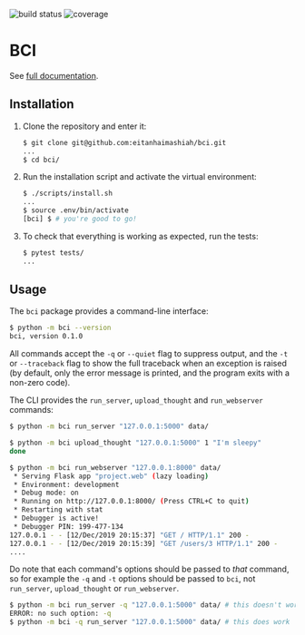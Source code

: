 ![build status](https://travis-ci.org/eitanhaimashiah/bci.svg?branch=master)
![coverage](https://codecov.io/gh/eitanhaimashiah/bci/branch/master/graph/badge.svg)

# BCI

See [full documentation](https://advanced-system-design-foobar.readthedocs.io/en/latest/).

## Installation

1. Clone the repository and enter it:

    ```sh
    $ git clone git@github.com:eitanhaimashiah/bci.git
    ...
    $ cd bci/
    ```

2. Run the installation script and activate the virtual environment:

    ```sh
    $ ./scripts/install.sh
    ...
    $ source .env/bin/activate
    [bci] $ # you're good to go!
    ```

3. To check that everything is working as expected, run the tests:

    ```sh
    $ pytest tests/
    ...
    ```

## Usage

The `bci` package provides a command-line interface:

```sh
$ python -m bci --version
bci, version 0.1.0
```

All commands accept the `-q` or `--quiet` flag to suppress output, and the `-t`
or `--traceback` flag to show the full traceback when an exception is raised
(by default, only the error message is printed, and the program exits with a
non-zero code).

The CLI provides the `run_server`, `upload_thought` and `run_webserver` commands:

```sh
$ python -m bci run_server "127.0.0.1:5000" data/
```
```sh
$ python -m bci upload_thought "127.0.0.1:5000" 1 "I'm sleepy"
done
```
```sh
$ python -m bci run_webserver "127.0.0.1:8000" data/
 * Serving Flask app "project.web" (lazy loading)
 * Environment: development
 * Debug mode: on
 * Running on http://127.0.0.1:8000/ (Press CTRL+C to quit)
 * Restarting with stat
 * Debugger is active!
 * Debugger PIN: 199-477-134
127.0.0.1 - - [12/Dec/2019 20:15:37] "GET / HTTP/1.1" 200 -
127.0.0.1 - - [12/Dec/2019 20:15:39] "GET /users/3 HTTP/1.1" 200 -
....
```
Do note that each command's options should be passed to *that* command, so for 
example the `-q` and `-t` options should be passed to `bci`, not `run_server`, 
`upload_thought` or `run_webserver`.

```sh
$ python -m bci run_server -q "127.0.0.1:5000" data/ # this doesn't work
ERROR: no such option: -q
$ python -m bci -q run_server "127.0.0.1:5000" data/ # this does work
```
